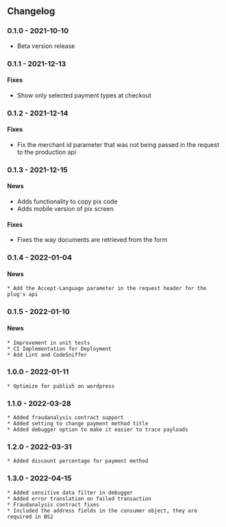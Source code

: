 
## Changelog ##

### 0.1.0 - 2021-10-10 ###
 * Beta version release

### 0.1.1 - 2021-12-13 ###
#### Fixes
 * Show only selected payment types at checkout

### 0.1.2 - 2021-12-14 ###
#### Fixes
 * Fix the merchant id parameter that was not being passed in the request to the production api

### 0.1.3 - 2021-12-15 ###
#### News
 * Adds functionality to copy pix code
 * Adds mobile version of pix screen
#### Fixes
 * Fixes the way documents are retrieved from the form

### 0.1.4 - 2022-01-04 ###

#### News
    * Add the Accept-Language parameter in the request header for the plug's api

### 0.1.5 - 2022-01-10 ###

#### News
    * Improvement in unit tests
    * CI Implementation for Deployment
    * Add Lint and CodeSniffer

### 1.0.0 - 2022-01-11 ###
    * Optimize for publish on wordpress
	
### 1.1.0 - 2022-03-28 ###
    * Added fraudanalysis contract support
    * Added setting to change payment method title
    * Added debugger option to make it easier to trace payloads
	
### 1.2.0 - 2022-03-31 ###
    * Added discount percentage for payment method  

### 1.3.0 - 2022-04-15 ###
    * Added sensitive data filter in debugger
    * Added error translation on failed transaction
    * Fraudanalysis contract fixes
	* Included the address fields in the consumer object, they are required in BS2
